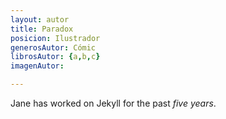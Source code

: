 ```yaml
---
layout: autor
title: Paradox
posicion: Ilustrador
generosAutor: Cómic
librosAutor: {a,b,c}
imagenAutor:

---
```

Jane has worked on Jekyll for the past *five years*.